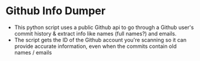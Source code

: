 # Github Info Dumper
- This python script uses a public Github api to go through a Github user's commit history & extract info like names (full names?) and emails.
- The script gets the ID of the Github account you're scanning so it can provide accurate information, even when the commits contain old names / emails
